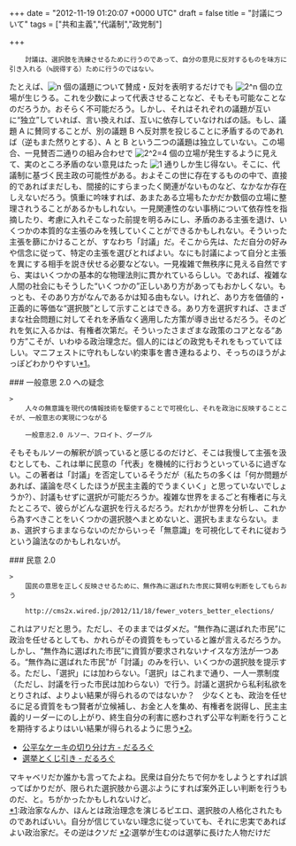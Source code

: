 
+++
date = "2012-11-19 01:20:07 +0000 UTC"
draft = false
title = "討議について"
tags = ["共和主義","代議制","政党制"]

+++
>
        討議は、選択肢を洗練させるために行うのであって、自分の意見に反対するものを味方に引き入れる（≒説得する）ために行うのではない。

    
たとえば、<img src="https://chart.apis.google.com/chart?cht=tx&amp;chl=n" alt="n"/> 個の議題について賛成・反対を表明するだけでも <img src="https://chart.apis.google.com/chart?cht=tx&amp;chl=2%5En" alt="2^n"/> 個の立場が生じうる。これを少数によって代表させることなど、そもそも可能なことなのだろうか。おそらく不可能だろう。しかし、それはそれぞれの議題が互いに“独立”していれば、言い換えれば、互いに依存していなければの話。もし、議題 A に賛同することが、別の議題 B へ反対票を投じることに矛盾するのであれば（逆もまた然りとする）、A と B という二つの議題は独立していない。この場合、一見賛否二通りの組み合わせで <img src="https://chart.apis.google.com/chart?cht=tx&amp;chl=2%5E2%3D4" alt="2^2=4"/> 個の立場が発生するように見えて、実のところ矛盾のない意見はたった <img src="https://chart.apis.google.com/chart?cht=tx&amp;chl=1" alt="1"/> 通りしか生じ得ない。そこに、代議制に基づく民主政の可能性がある。およそこの世に存在するものの中で、直接的であればまだしも、間接的にすらまったく関連がないものなど、なかなか存在しえないだろう。慎重に吟味すれば、あまたある立場もたかだか数個の立場に整理されうることがあるかもしれない。一見関連性のない事柄について依存性を指摘したり、考慮に入れそこなった前提を明るみにし、矛盾のある主張を退け、いくつかの本質的な主張のみを残していくことができるかもしれない。そういった主張を篩にかけることが、すなわち「討議」だ。そこから先は、ただ自分の好みや信念に従って、特定の主張を選びとればよい。なにも討議によって自分と主張を異にする相手を説き伏せる必要などない。一見複雑で無秩序に見える自然ですら、実はいくつかの基本的な物理法則に貫かれているらしい。であれば、複雑な人間の社会にもそうした“いくつかの”正しいあり方があってもおかしくない。もっとも、そのあり方がなんであるかは知る由もない。けれど、あり方を価値的・正義的に等価な“選択肢”として示すことはできる。あり方を選択すれば、さまざまな社会問題に対してそれを矛盾なく適用した方策が導き出せるだろう。そのどれを気に入るかは、有権者次第だ。そういったさまざまな政策のコアとなる“あり方”こそが、いわゆる政治理念だ。個人的にはどの政党もそれをもっていてほしい。マニフェストに守れもしない約束事を書き連ねるより、そっちのほうがよっぽどわかりやすい<a href="#f-2a6c7631" name="fn-2a6c7631" title="政治家なんか、ほんとは政治理念を演じるピエロ、選択肢の人格化されたものであればいい。自分が信じていない理念に従っていても、それに忠実であればよい政治家だ。その逆はクソだ">*1</a>。

<div class="section">
    ### 一般意思 2.0 への疑念
    
    >
        人々の無意識を現代の情報技術を駆使することで可視化し、それを政治に反映することこそが、一般意志の実現につながる

        一般意志2.0 ルソー、フロイト、グーグル
    
そもそもルソーの解釈が誤っていると感じるのだけど、そこは我慢して主張を汲むとしても、これは単に民意の「代表」を機械的に行おうといっているに過ぎない。この著者は「討議」を否定しているそうだが（私たちの多くは「何か問題があれば、議論を尽くしたほうが民主主義的でうまくいく」と思っていないでしょうか?）、討議もせずに選択が可能だろうか。複雑な世界をまるごと有権者に与えたところで、彼らがどんな選択を行えるだろう。だれかが世界を分析し、これから為すべきことをいくつかの選択肢へまとめないと、選択もままならない。まぁ、選択すらままならないのだからいっそ「無意識」を可視化してそれに従おうという論法なのかもしれないが。

</div>
<div class="section">
    ### 民意 2.0
    
    >
        国民の意思を正しく反映させるために、無作為に選ばれた市民に賢明な判断をしてもらおう

        http://cms2x.wired.jp/2012/11/18/fewer_voters_better_elections/
    
これはアリだと思う。ただし、そのままではダメだ。“無作為に選ばれた市民”に政治を任せるとしても、かれらがその資質をもっていると誰が言えるだろうか。しかし、“無作為に選ばれた市民”に資質が要求されないナイスな方法が一つある。“無作為に選ばれた市民”が「討議」のみを行い、いくつかの選択肢を提示する。ただし、「選択」には加わらない。「選択」はこれまで通り、一人一票制度（ただし、討議を行った市民は加わらない）で行う。討議と選択から私利私欲をとりされば、よりよい結果が得られるのではないか？　少なくとも、政治を任せるに足る資質をもつ賢者が立候補し、お金と人を集め、有権者を説得し、民主主義的リーダーにのし上がり、終生自分の利害に惑わされず公平な判断を行うことを期待するよりはいい結果が得られるように思う<a href="#f-d4c0c4e6" name="fn-d4c0c4e6" title="選挙が生むのは選挙に長けた人物だけだ">*2</a>。

<ul>
<li><a href="https://blog.daruyanagi.jp/entry/2012/08/10/162148">公平なケーキの切り分け方 - だるろぐ</a></li>
<li><a href="https://blog.daruyanagi.jp/entry/2011/12/25/232455">選挙とくじ引き - だるろぐ</a></li>
</ul>マキャベリだか誰かも言ってたよね。民衆は自分たちで何かをしようとすれば誤ってばかりだが、限られた選択肢から選ぶようにすれば案外正しい判断を行うものだ、と。ちがかったかもしれないけど。

</div><div class="footnote">
<a href="#fn-2a6c7631" name="f-2a6c7631" class="footnote-number">*1</a><span class="footnote-delimiter">:</span><span class="footnote-text">政治家なんか、ほんとは政治理念を演じるピエロ、選択肢の人格化されたものであればいい。自分が信じていない理念に従っていても、それに忠実であればよい政治家だ。その逆はクソだ</span>
<a href="#fn-d4c0c4e6" name="f-d4c0c4e6" class="footnote-number">*2</a><span class="footnote-delimiter">:</span><span class="footnote-text">選挙が生むのは選挙に長けた人物だけだ</span>
</div>

